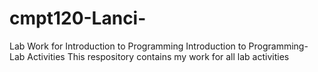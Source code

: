 # cmpt120-Lanci-
Lab Work for Introduction to Programming 
Introduction to Programming- Lab Activities 
This respository contains my work for all lab activities 
